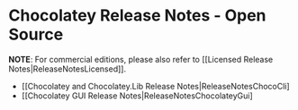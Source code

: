 # Chocolatey Release Notes - Open Source

**NOTE**: For commercial editions, please also refer to [[Licensed Release Notes|ReleaseNotesLicensed]].

* [[Chocolatey and Chocolatey.Lib Release Notes|ReleaseNotesChocoCli]
* [[Chocolatey GUI Release Notes|ReleaseNotesChocolateyGui]